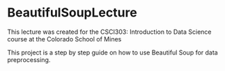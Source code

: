 # BeautifulSoupLecture
This lecture was created for the CSCI303: Introduction to Data Science course at the Colorado School of Mines

This project is a step by step guide on how to use Beautiful Soup for data preprocessing.
